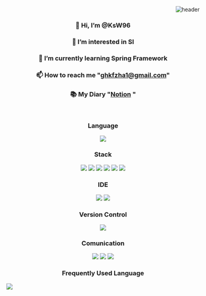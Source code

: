 <div align = "right">
  
![header](https://capsule-render.vercel.app/api?type=slice&color=random&height=300&section=header&text=KsW96%20HomeTown&fontSize=90)

</div>
<div id = "header" align = "center">
  
 ### 👋 Hi, I’m @KsW96
 ###  👀 I’m interested in SI
 ### 🌱 I’m currently learning Spring Framework
 ### 📫 How to reach me "ghkfzha1@gmail.com"
 ### 📚 My Diary "[Notion](https://mercurial-waterlily-2ba.notion.site/ac8beaf77d8c4c94bb276f6a9ef8f596?v=dcc7fb2899a9480bafcc18b7bf677f47&pvs=4) "

</div>
<div id = "body" align="Center">
 <br/>
  
  ### Language
  <img src="https://img.shields.io/badge/JAVA-007396?style=for-the-badge&logo=Java&logoColor=white">
  
  ### Stack 
  <img src="https://img.shields.io/badge/JavaScript-F7DF1E?style=for-the-badge&logo=JavaScript&logoColor=white">
  <img src="https://img.shields.io/badge/Spring-6DB33F?style=for-the-badge&logo=Spring&logoColor=white">
  <img src="https://img.shields.io/badge/HTML5-E34F26?style=for-the-badge&logo=HTML5&logoColor=white">
  <img src="https://img.shields.io/badge/CSS3-1572B6?style=for-the-badge&logo=CSS3&logoColor=white"> 
  <img src="https://img.shields.io/badge/MySQL-4479A1?style=for-the-badge&logo=MySQL&logoColor=white">
  <img src="https://img.shields.io/badge/apache tomcat-F8DC75?style=for-the-badge&logo=apachetomcat&logoColor=black">

### IDE
  <img src="https://img.shields.io/badge/Eclipse-2C2255?style=for-the-badge&logo=Eclipse%20IDE&logoColor=white">
  <img src="https://img.shields.io/badge/VSCode-007ACC?style=for-the-badge&logo=VisualStudioCode&logoColor=white">

### Version Control
<img src="https://img.shields.io/badge/github-181717?style=for-the-badge&logo=github&logoColor=white">


### Comunication
<img src="https://img.shields.io/badge/Notion-000000?style=for-the-badge&logo=notion&logoColor=white">
<img src="https://img.shields.io/badge/Figma-F24E1E?style=for-the-badge&logo=figma&logoColor=white">
<img src="https://img.shields.io/badge/Discord-7289DA?style=for-the-badge&logo=discord&logoColor=white">

### Frequently Used Language

<div style="display: flex; justify-content: space-between;">
    <a href="https://github.com/KsW96/github-readme-stats">
        <img align="center" src="https://github-readme-stats.vercel.app/api?username=KsW96" />
    </a>
</div>


  <br/>

</div>




<!---
KsW96/KsW96 is a ✨ special ✨ repository because its `README.md` (this file) appears on your GitHub profile.
You can click the Preview link to take a look at your changes.
--->

